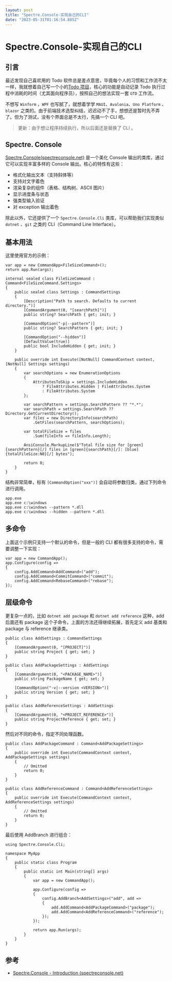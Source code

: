 ```yaml
---
layout: post
title: "Spectre.Console-实现自己的CLI"
date: "2023-05-31T01:16:54.885Z"
---
```

Spectre.Console-实现自己的CLI
========================

引言
--

最近发现自己喜欢用的 Todo 软件总是差点意思，毕竟每个人的习惯和工作流不太一样，我就想着自己写一个小的[Todo 项目](https://github.com/circler3/TodoTrack)，核心的功能是自动记录 Todo 执行过程中消耗的时间（尤其面向程序员），按照自己的想法实现一套 `GTD` 工作流。

不想写 `Winform` ，`WPF` 也写腻了，就想着学学 `MAUI`、`Avalonia`、`Uno Platform` 、`blazor` 之类的。由于前端技术选型纠结，迟迟动不了手，想想还是暂时先不弄了。但为了测试，没有个界面总是不太行，先搞一个 CLI 吧。

> 更新：由于想让程序持续执行，所以后面还是替换了 CLI 。

Spectre. Console
----------------

[Spectre.Console(spectreconsole.net)](https://spectreconsole.net/) 是一个美化 Console 输出的类库，通过它可以实现丰富多样的 Console 输出。核心的特性有这些：

*   格式化输出文本（支持斜体等）
*   支持对文字着色
*   渲染复杂的组件（表格、结构树、ASCII 图片）
*   显示进度条与状态
*   强类型输入验证
*   对 exception 输出着色

除此以外，它还提供了一个 `Spectre.Console.Cli` 类库，可以帮助我们实现类似 `dotnet` 、`git` 之类的 CLI（Command Line Interface）。

基本用法
----

这里使用官方的示例：

    var app = new CommandApp<FileSizeCommand>();
    return app.Run(args);
    
    internal sealed class FileSizeCommand : Command<FileSizeCommand.Settings>
    {
        public sealed class Settings : CommandSettings
        {
            [Description("Path to search. Defaults to current directory.")]
            [CommandArgument(0, "[searchPath]")]
            public string? SearchPath { get; init; }
    
            [CommandOption("-p|--pattern")]
            public string? SearchPattern { get; init; }
    
            [CommandOption("--hidden")]
            [DefaultValue(true)]
            public bool IncludeHidden { get; init; }
        }
    
        public override int Execute([NotNull] CommandContext context, [NotNull] Settings settings)
        {
            var searchOptions = new EnumerationOptions
            {
                AttributesToSkip = settings.IncludeHidden
                    ? FileAttributes.Hidden | FileAttributes.System
                    : FileAttributes.System
            };
    
            var searchPattern = settings.SearchPattern ?? "*.*";
            var searchPath = settings.SearchPath ?? Directory.GetCurrentDirectory();
            var files = new DirectoryInfo(searchPath)
                .GetFiles(searchPattern, searchOptions);
    
            var totalFileSize = files
                .Sum(fileInfo => fileInfo.Length);
    
            AnsiConsole.MarkupLine($"Total file size for [green]{searchPattern}[/] files in [green]{searchPath}[/]: [blue]{totalFileSize:N0}[/] bytes");
    
            return 0;
        }
    }
    

结构非常简单，标有 `[CommandOption("xxx")]` 会自动将参数归类，通过下列命令进行调用。

    app.exe
    app.exe c:\windows
    app.exe c:\windows --pattern *.dll
    app.exe c:\windows --hidden --pattern *.dll
    

多命令
---

上面这个示例只支持一个默认的命令，但是一般的 CLI 都有很多支持的命令，需要调整一下实现：

    var app = new CommandApp();
    app.Configure(config =>
    {
        config.AddCommand<AddCommand>("add");
        config.AddCommand<CommitCommand>("commit");
        config.AddCommand<RebaseCommand>("rebase");
    });
    

层级命令
----

更复杂一点的，比如 `dotnet add package` 和 `dotnet add reference` 这种，add 后面还有 package 这个子命令，上面的方法还得继续拓展，首先定义 add 基类和 package 与 reference 继承类。

    public class AddSettings : CommandSettings
    {
        [CommandArgument(0, "[PROJECT]")]
        public string Project { get; set; }
    }
    
    public class AddPackageSettings : AddSettings
    {
        [CommandArgument(0, "<PACKAGE_NAME>")]
        public string PackageName { get; set; }
    
        [CommandOption("-v|--version <VERSION>")]
        public string Version { get; set; }
    }
    
    public class AddReferenceSettings : AddSettings
    {
        [CommandArgument(0, "<PROJECT_REFERENCE>")]
        public string ProjectReference { get; set; }
    }
    

然后对不同的命令，指定不同处理函数。

    public class AddPackageCommand : Command<AddPackageSettings>
    {
        public override int Execute(CommandContext context, AddPackageSettings settings)
        {
            // Omitted
            return 0;
        }
    }
    
    public class AddReferenceCommand : Command<AddReferenceSettings>
    {
        public override int Execute(CommandContext context, AddReferenceSettings settings)
        {
            // Omitted
            return 0;
        }
    }
    

最后使用 AddBranch 进行组合：

    using Spectre.Console.Cli;
    
    namespace MyApp
    {
        public static class Program
        {
            public static int Main(string[] args)
            {
                var app = new CommandApp();
    
                app.Configure(config =>
                {
                    config.AddBranch<AddSettings>("add", add =>
                    {
                        add.AddCommand<AddPackageCommand>("package");
                        add.AddCommand<AddReferenceCommand>("reference");
                    });
                });
    
                return app.Run(args);
            }
        }
    }
    

参考
--

*   [Spectre.Console - Introduction (spectreconsole.net)](https://spectreconsole.net/cli/introduction)